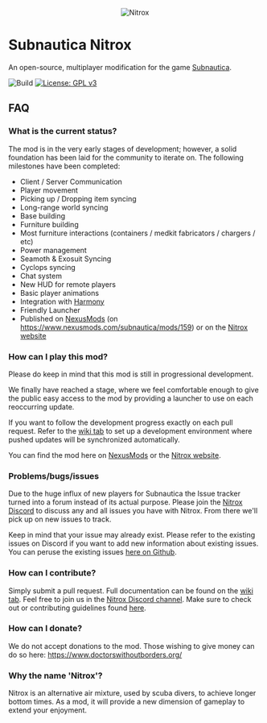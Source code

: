 <p align="center">
    <img src="https://s3.amazonaws.com/nitroxmod/Logo.png" alt="Nitrox" />
</p>

# Subnautica Nitrox
An open-source, multiplayer modification for the game <a href="https://unknownworlds.com/subnautica/">Subnautica</a>.

![Build](https://github.com/SubnauticaNitrox/Nitrox/workflows/Building%20Nitrox%20Pull%20Request/badge.svg)
[![License: GPL v3](https://img.shields.io/badge/License-GPLv3-blue.svg)](https://www.gnu.org/licenses/gpl-3.0)

## FAQ

### What is the current status?
The mod is in the very early stages of development; however, a solid foundation has been laid for the community to iterate on.
The following milestones have been completed:

* Client / Server Communication
* Player movement
* Picking up / Dropping item syncing
* Long-range world syncing
* Base building
* Furniture building
* Most furniture interactions (containers / medkit fabricators / chargers / etc)
* Power management
* Seamoth & Exosuit Syncing
* Cyclops syncing
* Chat system
* New HUD for remote players
* Basic player animations
* Integration with <a href="https://github.com/pardeike/Harmony">Harmony</a>
* Friendly Launcher
* Published on <a href="https://www.nexusmods.com/">NexusMods</a> (on <a href="https://www.nexusmods.com/subnautica/mods/159">https://www.nexusmods.com/subnautica/mods/159</a>) or on the <a href="https://nitrox.rux.gg">Nitrox website</a>

### How can I play this mod?
Please do keep in mind that this mod is still in progressional development. 

We finally have reached a stage, where we feel comfortable enough to give the public easy access to the mod by providing a launcher to use on each reoccurring update.

If you want to follow the development progress exactly on each pull request. Refer to the <a href="https://github.com/Sunrunner37/Nitrox/wiki">wiki tab</a> to set up a development environment where pushed updates will be synchronized automatically.

You can find the mod here on <a href="https://www.nexusmods.com/subnautica/mods/159">NexusMods</a> or the <a href="https://nitrox.rux.gg">Nitrox website</a>.

### Problems/bugs/issues
Due to the huge influx of new players for Subnautica the Issue tracker turned into a forum instead of its actual purpose. Please join the <a href="https://discord.gg/E8B4X9s">Nitrox Discord</a> to discuss any and all issues you have with Nitrox. From there we'll pick up on new issues to track.

Keep in mind that your issue may already exist. Please refer to the existing issues on Discord if you want to add new information about existing issues. You can peruse the existing issues <a href="https://github.com/SubnauticaNitrox/Nitrox/issues">here on Github</a>.

### How can I contribute?
Simply submit a pull request. Full documentation can be found on the <a href="https://github.com/Sunrunner37/Nitrox/wiki">wiki tab</a>.  Feel free to join us in the <a href="https://discord.gg/E8B4X9s">Nitrox Discord channel</a>.  Make sure to check out or contributing guidelines found <a href="https://github.com/SubnauticaNitrox/Nitrox/blob/master/CONTRIBUTING.md">here</a>.

### How can I donate?
We do not accept donations to the mod.  Those wishing to give money can do so here: https://www.doctorswithoutborders.org/

### Why the name 'Nitrox'?
Nitrox is an alternative air mixture, used by scuba divers, to achieve longer bottom times. As a mod, it will provide a new dimension of gameplay to extend your enjoyment.
